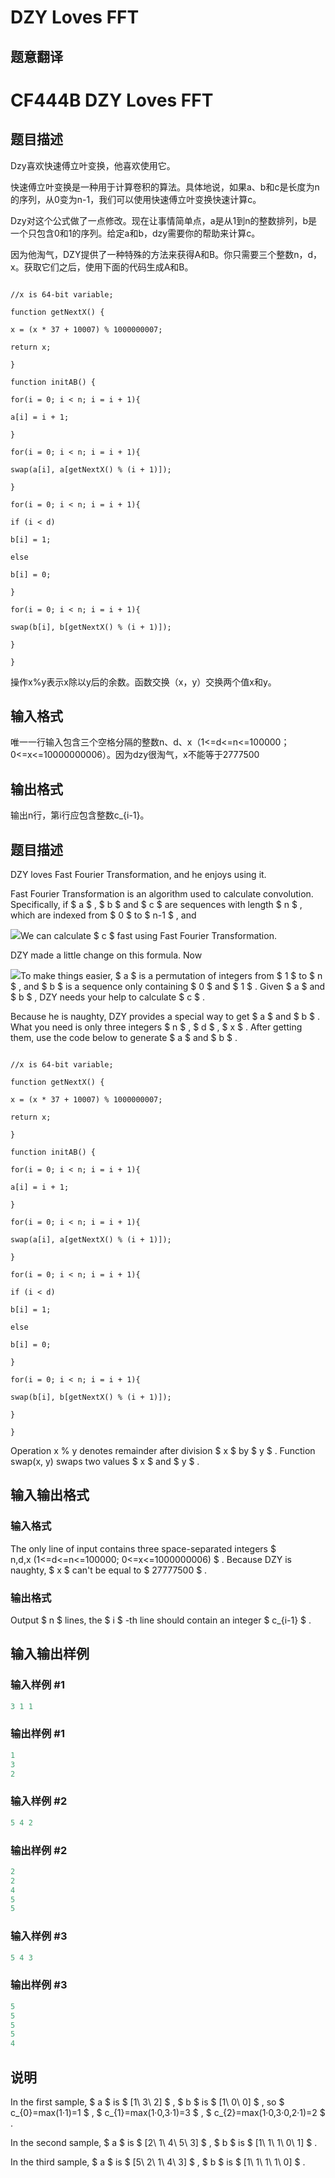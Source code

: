 # DZY Loves FFT

## 题意翻译

# CF444B DZY Loves FFT

## 题目描述

Dzy喜欢快速傅立叶变换，他喜欢使用它。

快速傅立叶变换是一种用于计算卷积的算法。具体地说，如果a、b和c是长度为n的序列，从0变为n-1，我们可以使用快速傅立叶变换快速计算c。

Dzy对这个公式做了一点修改。现在让事情简单点，a是从1到n的整数排列，b是一个只包含0和1的序列。给定a和b，dzy需要你的帮助来计算c。

因为他淘气，DZY提供了一种特殊的方法来获得A和B。你只需要三个整数n，d，x。获取它们之后，使用下面的代码生成A和B。

```

//x is 64-bit variable;

function getNextX() {

x = (x * 37 + 10007) % 1000000007;

return x;

}

function initAB() {

for(i = 0; i < n; i = i + 1){

a[i] = i + 1;

}

for(i = 0; i < n; i = i + 1){

swap(a[i], a[getNextX() % (i + 1)]);

}

for(i = 0; i < n; i = i + 1){

if (i < d)

b[i] = 1;

else

b[i] = 0;

}

for(i = 0; i < n; i = i + 1){

swap(b[i], b[getNextX() % (i + 1)]);

}

}

```

操作x%y表示x除以y后的余数。函数交换（x，y）交换两个值x和y。

## 输入格式

唯一一行输入包含三个空格分隔的整数n、d、x（1<=d<=n<=100000；0<=x<=10000000006）。因为dzy很淘气，x不能等于2777500

## 输出格式

输出n行，第i行应包含整数c_{i-1}。

## 题目描述

DZY loves Fast Fourier Transformation, and he enjoys using it.

Fast Fourier Transformation is an algorithm used to calculate convolution. Specifically, if $ a $ , $ b $ and $ c $ are sequences with length $ n $ , which are indexed from $ 0 $ to $ n-1 $ , and

![](https://cdn.luogu.com.cn/upload/vjudge_pic/CF444B/7b8bbc996edafee525df233cf5ddc2a80add55f1.png)We can calculate $ c $ fast using Fast Fourier Transformation.

DZY made a little change on this formula. Now

![](https://cdn.luogu.com.cn/upload/vjudge_pic/CF444B/e4369feaf99b9f895a003f77c4672d4618de9da5.png)To make things easier, $ a $ is a permutation of integers from $ 1 $ to $ n $ , and $ b $ is a sequence only containing $ 0 $ and $ 1 $ . Given $ a $ and $ b $ , DZY needs your help to calculate $ c $ .

Because he is naughty, DZY provides a special way to get $ a $ and $ b $ . What you need is only three integers $ n $ , $ d $ , $ x $ . After getting them, use the code below to generate $ a $ and $ b $ .

```

//x is 64-bit variable;

function getNextX() {

x = (x * 37 + 10007) % 1000000007;

return x;

}

function initAB() {

for(i = 0; i < n; i = i + 1){

a[i] = i + 1;

}

for(i = 0; i < n; i = i + 1){

swap(a[i], a[getNextX() % (i + 1)]);

}

for(i = 0; i < n; i = i + 1){

if (i < d)

b[i] = 1;

else

b[i] = 0;

}

for(i = 0; i < n; i = i + 1){

swap(b[i], b[getNextX() % (i + 1)]);

}

}

```

Operation x % y denotes remainder after division $ x $ by $ y $ . Function swap(x, y) swaps two values $ x $ and $ y $ .

## 输入输出格式

### 输入格式

The only line of input contains three space-separated integers $ n,d,x (1<=d<=n<=100000; 0<=x<=1000000006) $ . Because DZY is naughty, $ x $ can't be equal to $ 27777500 $ .

### 输出格式

Output $ n $ lines, the $ i $ -th line should contain an integer $ c_{i-1} $ .

## 输入输出样例

### 输入样例 #1

```cpp
3 1 1

```
### 输出样例 #1

```cpp
1
3
2

```
### 输入样例 #2

```cpp
5 4 2

```
### 输出样例 #2

```cpp
2
2
4
5
5

```
### 输入样例 #3

```cpp
5 4 3

```
### 输出样例 #3

```cpp
5
5
5
5
4

```
## 说明

In the first sample, $ a $ is $ [1\ 3\ 2] $ , $ b $ is $ [1\ 0\ 0] $ , so $ c_{0}=max(1·1)=1 $ , $ c_{1}=max(1·0,3·1)=3 $ , $ c_{2}=max(1·0,3·0,2·1)=2 $ .

In the second sample, $ a $ is $ [2\ 1\ 4\ 5\ 3] $ , $ b $ is $ [1\ 1\ 1\ 0\ 1] $ .

In the third sample, $ a $ is $ [5\ 2\ 1\ 4\ 3] $ , $ b $ is $ [1\ 1\ 1\ 1\ 0] $ .

